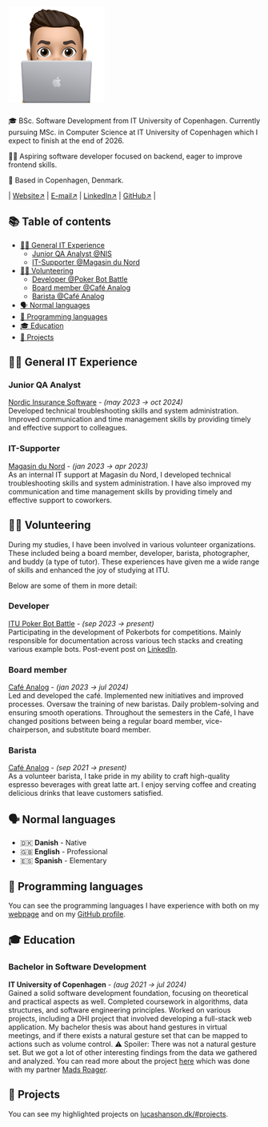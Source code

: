 # ![logo](./assets/favicon-192x192.png)

🎓 BSc. Software Development from IT University of Copenhagen.
Currently pursuing MSc. in Computer Science at IT University of Copenhagen which I expect to finish at the end of 2026.

👨‍💻 Aspiring software developer focused on backend, eager to improve frontend skills.

📍 Based in Copenhagen, Denmark.

| [Website↗](lucashanson.dk) | [E-mail↗](mailto:contact@lucashanson.dk) | [LinkedIn↗](https://www.linkedin.com/in/lucas-frey-torres-hanson-b6b79320b/) | [GitHub↗](github.com/lucasfth) |

## 📚 Table of contents

- [👨‍💻 General IT Experience](#general-it-experience)
  - [Junior QA Analyst @NIS](#junior-qa-analyst)
  - [IT-Supporter @Magasin du Nord](#it-supporter)
- [🙋‍♂️ Volunteering](#volunteering)
  - [Developer @Poker Bot Battle](#developer)
  - [Board member @Café Analog](#board-member)
  - [Barista @Café Analog](#barista)
- [🗣️ Normal languages](#normal-languages)
- [🐍 Programming languages](#programming-languages)
- [🎓 Education](#education)
- [🎯 Projects](#projects)

<a name="general-it-experience"></a>
## 👨‍💻 General IT Experience

### Junior QA Analyst

[Nordic Insurance Software](https://nisportal.com/) -
_(may 2023 → oct 2024)_\
Developed technical troubleshooting skills and system administration. Improved communication and time management skills by providing timely and effective support to colleagues.

### IT-Supporter

[Magasin du Nord](https://magasin.dk/) -
_(jan 2023 → apr 2023)_\
As an internal IT support at Magasin du Nord, I developed technical troubleshooting skills and system administration. I have also improved my communication and time management skills by providing timely and effective support to coworkers.

<a name="volunteering"></a>
## 🙋‍♂️ Volunteering

During my studies, I have been involved in various volunteer organizations.
These included being a board member, developer, barista, photographer, and buddy (a type of tutor).
These experiences have given me a wide range of skills and enhanced the joy of studying at ITU.

Below are some of them in more detail:

### Developer

[ITU Poker Bot Battle](https://www.pokerbot.dk/) -
_(sep 2023 → present)_\
Participating in the development of Pokerbots for competitions. Mainly
responsible for documentation across various tech stacks and creating various
example bots. Post-event post on [LinkedIn](https://www.linkedin.com/posts/lucas-frey-torres-hanson-b6b79320b_thank-you-to-everyone-who-participated-in-activity-7172124059185364992-vztq/).

### Board member

[Café Analog](https://www.cafeanalog.dk/) -
_(jan 2023 → jul 2024)_\
Led and developed the café. Implemented new initiatives and improved processes. Oversaw the training of new baristas. Daily problem-solving and ensuring smooth operations.
Throughout the semesters in the Café, I have changed positions between being a regular board member, vice-chairperson, and substitute board member.

### Barista

[Café Analog](https://www.cafeanalog.dk/) -
_(sep 2021 → present)_\
As a volunteer barista, I take pride in my ability to craft high-quality espresso beverages with great latte art. I enjoy serving coffee and creating delicious drinks that leave customers satisfied.

<a name="normal-languages"></a>
## 🗣️ Normal languages

- 🇩🇰 **Danish** - Native
- 🇬🇧 **English** - Professional
- 🇪🇸 **Spanish** - Elementary

<a name="programming-languages"></a>
## 🐍 Programming languages

You can see the programming languages I have experience with both on my [webpage](https://lucashanson.dk) and on my [GitHub profile](https://github.com/lucasfth).

<a name="education"></a>
## 🎓 Education

### Bachelor in Software Development

**IT University of Copenhagen** -
_(aug 2021 → jul 2024)_\
Gained a solid software development foundation, focusing on theoretical and practical aspects as well. Completed coursework in algorithms, data structures, and software engineering principles.
Worked on various projects, including a DHI project that involved developing a full-stack web application.
My bachelor thesis was about hand gestures in virtual meetings, and if there exists a natural gesture set that can be mapped to actions such as volume control.
⚠️ Spoiler: There was not a natural gesture set.
But we got a lot of other interesting findings from the data we gathered and analyzed.
You can read more about the project [here](https://lucashanson.dk/#project_bachelor) which was done with my partner [Mads Roager](https://www.linkedin.com/in/mads-roager-97a46a231/).

<a name="projects"></a>
## 🎯 Projects

You can see my highlighted projects on [lucashanson.dk/#projects](https://lucashanson.dk/#projects).
